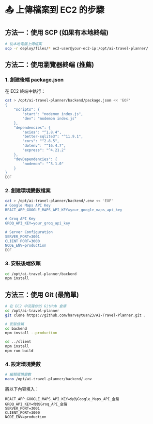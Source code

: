 # 📤 上傳檔案到 EC2 的步驟

## 方法一：使用 SCP (如果有本地終端)

```bash
# 從本地電腦上傳檔案
scp -r deploy/files/* ec2-user@your-ec2-ip:/opt/ai-travel-planner/
```

## 方法二：使用瀏覽器終端 (推薦)

### 1. 創建後端 package.json

在 EC2 終端中執行：

```bash
cat > /opt/ai-travel-planner/backend/package.json << 'EOF'
{
    "scripts": {
        "start": "nodemon index.js",
        "dev": "nodemon index.js"
    },
    "dependencies": {
        "axios": "^1.8.4",
        "better-sqlite3": "^11.9.1",
        "cors": "^2.8.5",
        "dotenv": "^16.4.7",
        "express": "^4.21.2"
    },
    "devDependencies": {
        "nodemon": "^3.1.0"
    }
}
EOF
```

### 2. 創建環境變數檔案

```bash
cat > /opt/ai-travel-planner/backend/.env << 'EOF'
# Google Maps API Key
REACT_APP_GOOGLE_MAPS_API_KEY=your_google_maps_api_key

# Groq API Key
GROQ_API_KEY=your_groq_api_key

# Server Configuration
SERVER_PORT=3001
CLIENT_PORT=3000
NODE_ENV=production
EOF
```

### 3. 安裝後端依賴

```bash
cd /opt/ai-travel-planner/backend
npm install
```

## 方法三：使用 Git (最簡單)

```bash
# 在 EC2 中克隆你的 GitHub 倉庫
cd /opt/ai-travel-planner
git clone https://github.com/harveytuan23/AI-Travel-Planner.git .

# 安裝依賴
cd backend
npm install --production

cd ../client
npm install
npm run build
```

### 4. 設定環境變數

```bash
# 編輯環境變數
nano /opt/ai-travel-planner/backend/.env
```

將以下內容填入：
```
REACT_APP_GOOGLE_MAPS_API_KEY=你的Google_Maps_API_金鑰
GROQ_API_KEY=你的Groq_API_金鑰
SERVER_PORT=3001
CLIENT_PORT=3000
NODE_ENV=production
```
